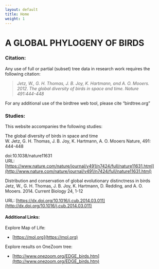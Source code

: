 ```yaml
---
layout: default
title: Home
weight: 1
---
```


<div class="container">
  <h1 class="hero-text">A GLOBAL PHYLOGENY OF BIRDS</h1>
  <div class="hero-unit">  
  </div>
</div>


### Citation:

Any use of full or partial (subset) tree data in research work requires the following citation: 

>_Jetz, W., G. H. Thomas, J. B. Joy, K. Hartmann, and A. O. Mooers. 2012. The global diversity of birds in space and time. Nature 491:444-448_

For any additional use of the birdtree web tool, please cite “birdtree.org”


### Studies: 

This website accompanies the following studies:

The global diversity of birds in space and time  
W. Jetz,  G. H. Thomas, J. B. Joy, K. Hartmann, A. O. Mooers
Nature, 491: 444-448

doi:10.1038/nature11631  
URL:[https://www.nature.com/nature/journal/v491/n7424/full/nature11631.html](http://www.nature.com/nature/journal/v491/n7424/full/nature11631.html)


Distribution and conservation of global evolutionary distinctness in birds  
Jetz, W., G. H. Thomas, J. B. Joy, K. Hartmann, D. Redding, and A. O. Mooers. 2014. Current Biology 24, 1-12  

URL: [https://dx.doi.org/10.1016/j.cub.2014.03.011](http://dx.doi.org/10.1016/j.cub.2014.03.011)  


#### Additional Links:

Explore Map of Life:  
* [https://mol.org](https://mol.org)  

Explore results on OneZoom tree:    
* [http://www.onezoom.org/EDGE_birds.htm](http://www.onezoom.org/EDGE_birds.htm)
